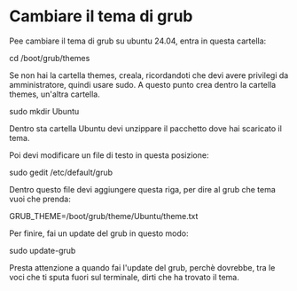 # Cambiare il tema di grub

Pee cambiare il tema di grub su ubuntu 24.04, entra in questa cartella:

   cd /boot/grub/themes

Se non hai la cartella themes, creala, ricordandoti che devi avere privilegi da amministratore, quindi usare sudo. A questo punto crea dentro la cartella themes, un'altra cartella.

   sudo mkdir Ubuntu

Dentro sta cartella Ubuntu devi unzippare il pacchetto dove hai scaricato il tema. 

Poi devi modificare un file di testo in questa posizione:

   sudo gedit /etc/default/grub

Dentro questo file devi aggiungere questa riga, per dire al grub che tema vuoi che prenda:

   GRUB_THEME=/boot/grub/theme/Ubuntu/theme.txt

Per finire, fai un update del grub in questo modo:

   sudo update-grub

Presta attenzione a quando fai l'update del grub, perchè dovrebbe, tra le voci che ti sputa fuori sul terminale, dirti che ha trovato il tema.
